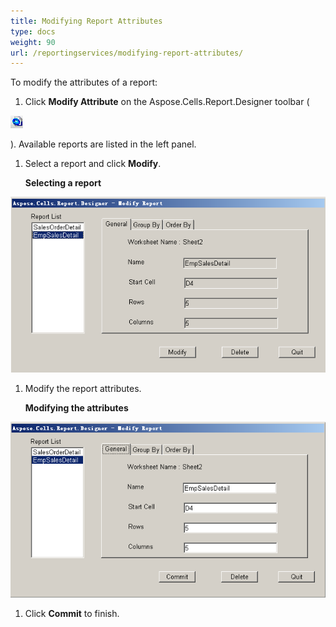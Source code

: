 ```yaml
---
title: Modifying Report Attributes
type: docs
weight: 90
url: /reportingservices/modifying-report-attributes/
---
```


To modify the attributes of a report:

1. Click **Modify Attribute** on the Aspose.Cells.Report.Designer toolbar (

![todo:image_alt_text](modifying-report-attributes_1.png)

).
Available reports are listed in the left panel. 

1. Select a report and click **Modify**. 

   **Selecting a report** 

![todo:image_alt_text](modifying-report-attributes_2.png)




1. Modify the report attributes. 

   **Modifying the attributes** 

![todo:image_alt_text](modifying-report-attributes_3.png)




1. Click **Commit** to finish.
